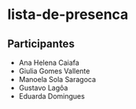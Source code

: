 # lista-de-presenca

## Participantes
- Ana Helena Caiafa
- Giulia Gomes Vallente
- Manoela Sola Saragoca
- Gustavo Lagôa
- Eduarda Domingues
